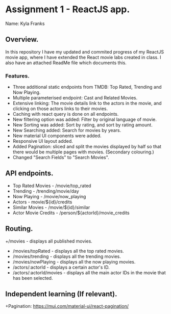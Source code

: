 # Assignment 1 - ReactJS app.

Name: Kyla Franks

## Overview.

In this repository I have my updated and commited progress of my ReactJS movie app, where I have extended the React movie labs created in class. I also have an attached ReadMe file which documents this.

### Features.

+ Three additional static endpoints from TMDB: Top Rated, Trending and Now Playing.
+ Multiple parameterised endpoint: Cast and Related Movies.
+ Extensive linking: The movie details link to the actors in the movie, and clicking on those actors links to their movies.
+ Caching with react query is done on all endpoints.  
+ New filtering option was added: Filter by original language of movie.
+ New Sorting was added: Sort by rating, and sort by rating amount.
+ New Searching added: Search for movies by years.
+ New material UI components were added.
+ Responsive UI layout added.
+ Added Pagination: sliced and split the movies displayed by half so that there would be multiple pages with movies. (Secondary colouring.)
+ Changed "Search Fields" to "Search Movies". 

## API endpoints.

+ Top Rated Movies - /movie/top_rated
+ Trending - /trending/movie/day
+ Now Playing - /movie/now_playing
+ Actors - movie/${id}/credits
+ Similar Movies - /movie/${id}/similar
+ Actor Movie Credits - /person/${actorId}/movie_credits

## Routing.

+/movies - displays all published movies.
+ /movies/topRated - displays all the top rated movies.
+ /movies/trending - displays all the trending movies.
+ /movies/nowPlaying - displays all the now playing movies.
+ /actors/:actorId - displays a certain actor's ID.
+ /actors/:actorId/movies - displays all the main actor IDs in the movie that has been selected.

## Independent learning (If relevant).

+Pagination: https://mui.com/material-ui/react-pagination/

